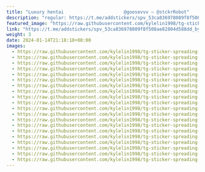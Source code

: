 ```yaml
---
title: "Luxury hentai                      @goosevvv — @stckrRobot"
description: "regular: https://t.me/addstickers/spv_53ca836978089f8f508ae82804d588dd_by_stckrRobot"
featured_image: "https://raw.githubusercontent.com/kylelin1998/tg-sticker-spreading-worldwide-images/main/img/528050fe-0aec-4839-9ec5-67a498771243.jpg"
link: "https://t.me/addstickers/spv_53ca836978089f8f508ae82804d588dd_by_stckrRobot"
weight: 3
date: 2024-01-14T21:18:18+08:00
images:
  - https://raw.githubusercontent.com/kylelin1998/tg-sticker-spreading-worldwide-images/main/img/528050fe-0aec-4839-9ec5-67a498771243.jpg
  - https://raw.githubusercontent.com/kylelin1998/tg-sticker-spreading-worldwide-images/main/img/ee721f84-53e7-473a-9c66-1e4d48281488.jpg
  - https://raw.githubusercontent.com/kylelin1998/tg-sticker-spreading-worldwide-images/main/img/4c7fedd7-4dfb-448f-abc9-ddf38fb085f8.jpg
  - https://raw.githubusercontent.com/kylelin1998/tg-sticker-spreading-worldwide-images/main/img/79481a91-f6f3-450e-a702-abff3a134990.jpg
  - https://raw.githubusercontent.com/kylelin1998/tg-sticker-spreading-worldwide-images/main/img/2f45e8a8-2bac-4754-b878-dbd602c413e7.jpg
  - https://raw.githubusercontent.com/kylelin1998/tg-sticker-spreading-worldwide-images/main/img/538cef75-004c-46e8-8ebe-10e5182dc1c1.jpg
  - https://raw.githubusercontent.com/kylelin1998/tg-sticker-spreading-worldwide-images/main/img/dee3f41f-f181-42ac-b558-9d92c383f842.jpg
  - https://raw.githubusercontent.com/kylelin1998/tg-sticker-spreading-worldwide-images/main/img/42bd86e3-ffff-4064-9c69-9ac408307d2d.jpg
  - https://raw.githubusercontent.com/kylelin1998/tg-sticker-spreading-worldwide-images/main/img/96583946-8d50-4c6f-b71b-1fcd22476bc6.jpg
  - https://raw.githubusercontent.com/kylelin1998/tg-sticker-spreading-worldwide-images/main/img/7d74215a-fd97-449d-be5e-6a61a4cb1dbe.jpg
  - https://raw.githubusercontent.com/kylelin1998/tg-sticker-spreading-worldwide-images/main/img/b1ae7286-6916-4e56-bfcf-127a5c534c99.jpg
  - https://raw.githubusercontent.com/kylelin1998/tg-sticker-spreading-worldwide-images/main/img/fbbdb38b-d962-45d4-9445-a8a71a8de010.jpg
  - https://raw.githubusercontent.com/kylelin1998/tg-sticker-spreading-worldwide-images/main/img/ee3ffb35-1a9c-48e7-a5b6-1d0dc6a3f914.jpg
  - https://raw.githubusercontent.com/kylelin1998/tg-sticker-spreading-worldwide-images/main/img/5b95ff8f-4001-4883-b841-75d5855e3f1a.jpg
  - https://raw.githubusercontent.com/kylelin1998/tg-sticker-spreading-worldwide-images/main/img/96e0ce02-7595-44a6-a46d-1bd2a84ab58f.jpg
  - https://raw.githubusercontent.com/kylelin1998/tg-sticker-spreading-worldwide-images/main/img/9650ef87-f0ee-4f1b-b222-9a659c5a730e.jpg
  - https://raw.githubusercontent.com/kylelin1998/tg-sticker-spreading-worldwide-images/main/img/3354771b-507d-4d24-a1e0-d2e43b215b1a.jpg
  - https://raw.githubusercontent.com/kylelin1998/tg-sticker-spreading-worldwide-images/main/img/e7f00539-8b2c-404b-a3c9-7d997492d15e.jpg
  - https://raw.githubusercontent.com/kylelin1998/tg-sticker-spreading-worldwide-images/main/img/ea5ab71a-6bfe-4877-9ce3-68a80c147936.jpg
  - https://raw.githubusercontent.com/kylelin1998/tg-sticker-spreading-worldwide-images/main/img/110b8855-8481-440d-a7b2-ddf44f459c9a.jpg
---
```

